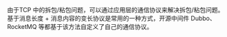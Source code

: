由于TCP 中的拆包/粘包问题，可以通过应用层的通信协议来解决拆包/粘包问题。基于消息长度 + 消息内容的变长协议是常用的一种方式，开源中间件 Dubbo、RocketMQ 等都基于该方法自定义了自己的通信协议。